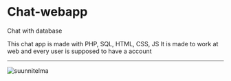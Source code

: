 # Chat-webapp
Chat with database

This chat app is made with PHP, SQL, HTML, CSS, JS
It is made to work at web and every user is supposed to have a account

***

![suunnitelma](https://user-images.githubusercontent.com/88773094/191231725-3e47a4f5-267c-4d77-ace1-16eeb0b5935b.png)
